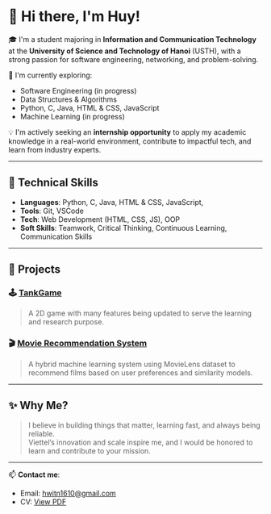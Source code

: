 # 👋 Hi there, I'm Huy!

🎓 I'm a student majoring in **Information and Communication Technology** at the **University of Science and Technology of Hanoi** (USTH), with a strong passion for software engineering, networking, and problem-solving.

🌱 I'm currently exploring:
- Software Engineering (in progress)
- Data Structures & Algorithms
- Python, C, Java, HTML & CSS, JavaScript
- Machine Learning (in progress)

💡 I'm actively seeking an **internship opportunity** to apply my academic knowledge in a real-world environment, contribute to impactful tech, and learn from industry experts.

---

## 🚀 Technical Skills

- **Languages**: Python, C, Java, HTML & CSS, JavaScript, 
- **Tools**: Git, VSCode
- **Tech**: Web Development (HTML, CSS, JS), OOP
- **Soft Skills**: Teamwork, Critical Thinking, Continuous Learning, Communication Skills

---

## 📂 Projects

### 🕹 [TankGame](https://github.com/TrinhNhatHuy/TankGame.git)
> A 2D game with many features being updated to serve the learning and research purpose.

### 🎬 [Movie Recommendation System](https://github.com/TrinhNhatHuy/MachineLearning1.git)
> A hybrid machine learning system using MovieLens dataset to recommend films based on user preferences and similarity models.

---

## ✨ Why Me?

> I believe in building things that matter, learning fast, and always being reliable.  
> Viettel’s innovation and scale inspire me, and I would be honored to learn and contribute to your mission.

---

📫 **Contact me**:  
- Email: [hwitn1610@gmail.com](mailto:hwitn1610@gmail.com)  
- CV: [View PDF](https://link-to-your-resume.pdf)



<!--
**TrinhNhatHuy/TrinhNhatHuy** is a ✨ _special_ ✨ repository because its `README.md` (this file) appears on your GitHub profile.

Here are some ideas to get you started:

- 🔭 I’m currently working on ...
- 🌱 I’m currently learning ...
- 👯 I’m looking to collaborate on ...
- 🤔 I’m looking for help with ...
- 💬 Ask me about ...
- 📫 How to reach me: ...
- 😄 Pronouns: ...
- ⚡ Fun fact: ...
-->
